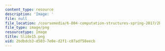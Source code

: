```yaml
---
content_type: resource
description: 'Image: '
file: null
file_location: /coursemedia/6-004-computation-structures-spring-2017/2bdbdcb3d5037e0ed2f1c87adf58eecb_Slide15.png
file_type: image/png
resourcetype: Image
title: Slide15.png
uid: 2bdbdcb3-d503-7e0e-d2f1-c87adf58eecb
---
```

